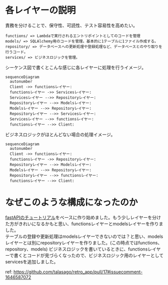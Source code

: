 # 各レイヤーの説明
責務を分けることで、保守性、可読性、テスト容易性を高めたい。
```
functions/ => Lambdaで実行されるエントリポイントとしてのコードを管理
models/ => SQLAlchemy用のコードを管理。基本的に1テーブルに1ファイル作成する。
repository/ => データベースへの更新処理や登録処理など、データベースとのやり取りを行うコード。
services/ => ビジネスロジックを管理。
```

シーケンス図で書くとこんな感じに各レイヤーに処理を行うイメージ。
```mermaid
sequenceDiagram
  autonumber
  Client ->> functionsレイヤー: 
  functionsレイヤー ->> Servicesレイヤー: 
  Servicesレイヤー -->> Repositoryレイヤー: 
  Repositoryレイヤー -->> Modelsレイヤー: 
  Modelsレイヤー -->> Repositoryレイヤー: 
  Repositoryレイヤー -->> Servicesレイヤー: 
  Servicesレイヤー -->> functionsレイヤー: 
  functionsレイヤー -->> Client: 
```

ビジネスロジックがほとんどない場合の処理イメージ。
```mermaid
sequenceDiagram
  autonumber
  Client ->> functionsレイヤー: 
  functionsレイヤー ->> Repositoryレイヤー: 
  Repositoryレイヤー -->> Modelsレイヤー: 
  Modelsレイヤー -->> Repositoryレイヤー: 
  Repositoryレイヤー -->> functionsレイヤー: 
  functionsレイヤー -->> Client: 
```

# なぜこのような構成になったのか
[fastAPIのチュートリアル](https://fastapi.tiangolo.com/tutorial/sql-databases/)をベースに作り始めました。もう少しレイヤーを分けた方がきれいになるかもと思い、functionsレイヤーとmodelsレイヤーを作りました。  
テーブルの登録や更新処理はmodelsレイヤーできないのでは？と思い、modelsレイヤーとは別にrepositoryレイヤーを作りました。(この時点ではfunctions、repository、models)
ビジネスロジックを書いているときに、functionsレイヤーで書くとコードが見づらくなったので、ビジネスロジック用のレイヤーとしてservicesを追加しました。

ref: https://github.com/talasago/retro_app/pull/17#issuecomment-1646587072
